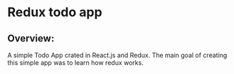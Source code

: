 # Redux todo app

## Overview:

A simple Todo App crated in React.js and Redux.
The main goal of creating this simple app was to learn how redux works.
